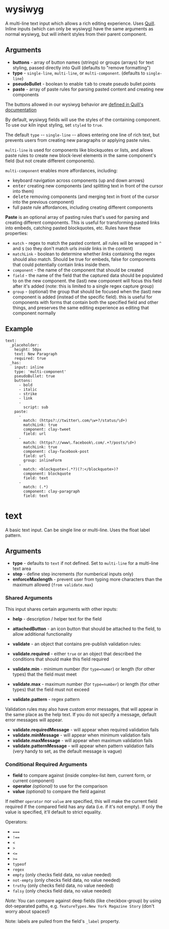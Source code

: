 
# wysiwyg

A multi-line text input which allows a rich editing experience. Uses [Quill](http://quilljs.com/). Inline inputs (which can only be wysiwyg) have the same arguments as normal wysiwyg, but will inherit styles from their parent component.

## Arguments

* **buttons** - array of button names (strings) or groups (arrays) for text styling, passed directly into Quill (defaults to "remove formatting")
* **type** - `single-line`, `multi-line`, or `multi-component`. (defaults to `single-line`)
* **pseudoBullet** - boolean to enable <kbd>tab</kbd> to create pseudo bullet points
* **paste** - array of paste rules for parsing pasted content and creating new components

The buttons allowed in our wysiwyg behavior are [defined in Quill's documentation](http://quilljs.com/docs/modules/toolbar/)

By default, wysiwyg fields will use the styles of the containing component. To use our kiln input styling, set `styled` to `true`.

The default `type` -- `single-line` -- allows entering one line of rich text, but prevents users from creating new paragraphs or applying paste rules.

`multi-line` is used for components like blockquotes or lists, and allows paste rules to create new block-level elements in the same component's field (but not create different components).

`multi-component` enables more affordances, including:

* keyboard navigation across components (up and down arrows)
* <kbd>enter</kbd> creating new components (and splitting text in front of the cursor into them)
* <kbd>delete</kbd> removing components (and merging text in front of the cursor into the previous component)
* full paste rule affordances, including creating different components

**Paste** is an optional array of pasting rules that's used for parsing and creating different components. This is useful for transforming pasted links into embeds, catching pasted blockquotes, etc. Rules have these properties:

* `match` - regex to match the pasted content. all rules will be wrapped in `^` and `$` (so they don't match urls _inside_ links in the content)
* `matchLink` - boolean to determine whether _links_ containing the regex should also match. Should be true for embeds, false for components that could potentially contain links inside them.
* `component` - the name of the component that should be created
* `field` - the name of the field that the captured data should be populated to on the new component. the (last) new component will focus this field after it's added (note: this is limited to a single regex capture group)
* `group` - (optional) the group that should be focused when the (last) new component is added (instead of the specific field). this is useful for components with forms that contain both the specified field and other things, and preserves the same editing experience as editing that component normally

## Example

```
text:
  _placeholder:
    height: 50px
    text: New Paragraph
    required: true
  _has:
    input: inline
    type: 'multi-component'
    pseudoBullet: true
    buttons:
      - bold
      - italic
      - strike
      - link
      -
        script: sub
    paste:
      -
        match: (https?://twitter\.com/\w+?/status/\d+)
        matchLink: true
        component: clay-tweet
        field: url
      -
        match: (https?://www\.facebook\.com/.+?/posts/\d+)
        matchLink: true
        component: clay-facebook-post
        field: url
        group: inlineForm
      -
        match: <blockquote>(.*?)(?:</blockquote>)?
        component: blockquote
        field: text
      -
        match: (.*)
        component: clay-paragraph
        field: text
```

# text

A basic text input. Can be single line or multi-line. Uses the float label pattern.

## Arguments

* **type** - defaults to `text` if not defined. Set to `multi-line` for a multi-line text area
* **step** - define step increments (for numberical inputs only)
* **enforceMaxlength** - prevent user from typing more characters than the maximum allowed (`from validate.max`)

### Shared Arguments

This input shares certain arguments with other inputs:

* **help** - description / helper text for the field
* **attachedButton** - an icon button that should be attached to the field, to allow additional functionality
* **validate** - an object that contains pre-publish validation rules:

* **validate.required** - either `true` or an object that described the conditions that should make this field required
* **validate.min** - minimum number (for `type=numer`) or length (for other types) that the field must meet
* **validate.max** - maximum number (for `type=number`) or length (for other types) that the field must not exceed
* **validate.pattern** - regex pattern

Validation rules may also have custom error messages, that will appear in the same place as the help text. If you do not specify a message, default error messages will appear.

* **validate.requiredMessage** - will appear when required validation fails
* **validate.minMessage** - will appear when minimum validation fails
* **validate.maxMessage** - will appear when maximum validation fails
* **validate.patternMessage** - will appear when pattern validation fails (very handy to set, as the default message is vague)

### Conditional Required Arguments

* **field** to compare against (inside complex-list item, current form, or current component)
* **operator** _(optional)_ to use for the comparison
* **value** _(optional)_ to compare the field against

If neither `operator` nor `value` are specified, this will make the current field required if the compared field has any data (i.e. if it's not empty). If only the value is specified, it'll default to strict equality.

Operators:

* `===`
* `!==`
* `<`
* `>`
* `<=`
* `>=`
* `typeof`
* `regex`
* `empty` (only checks field data, no value needed)
* `not-empty` (only checks field data, no value needed)
* `truthy` (only checks field data, no value needed)
* `falsy` (only checks field data, no value needed)

_Note:_ You can compare against deep fields (like checkbox-group) by using dot-separated paths, e.g. `featureTypes.New York Magazine Story` (don't worry about spaces!)

Note: labels are pulled from the field's `_label` property.
